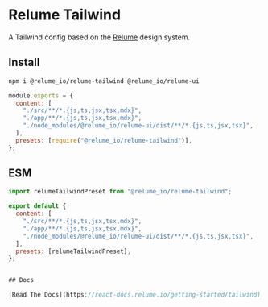 # Relume Tailwind

A Tailwind config based on the [Relume](https://www.relume.io) design system.

## Install

```bash
npm i @relume_io/relume-tailwind @relume_io/relume-ui
```

```js
module.exports = {
  content: [
    "./src/**/*.{js,ts,jsx,tsx,mdx}",
    "./app/**/*.{js,ts,jsx,tsx,mdx}",
    "./node_modules/@relume_io/relume-ui/dist/**/*.{js,ts,jsx,tsx}",
  ],
  presets: [require("@relume_io/relume-tailwind")],
};
```

## ESM

```js
import relumeTailwindPreset from "@relume_io/relume-tailwind";

export default {
  content: [
    "./src/**/*.{js,ts,jsx,tsx,mdx}",
    "./app/**/*.{js,ts,jsx,tsx,mdx}",
    "./node_modules/@relume_io/relume-ui/dist/**/*.{js,ts,jsx,tsx}",
  ],
  presets: [relumeTailwindPreset],
};


## Docs

[Read The Docs](https://react-docs.relume.io/getting-started/tailwind)
```

